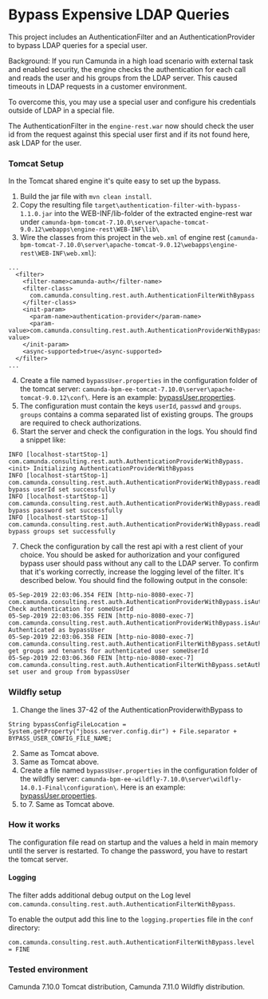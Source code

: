 # Bypass Expensive LDAP Queries

This project includes an AuthenticationFilter and an AuthenticationProvider to bypass LDAP queries for a special user.

Background: If you run Camunda in a high load scenario with external task and enabled security, the engine checks the authentication for each call and reads the user and his groups from the LDAP server. This caused timeouts in LDAP requests in a customer environment.

To overcome this, you may use a special user and configure his credentials outside of LDAP in a special file.

The AuthenticationFilter in the `engine-rest.war` now should check the user id from the request against this special user first and if its not found here, ask LDAP for the user.

### Tomcat Setup
In the Tomcat shared engine it's quite easy to set up the bypass.

1. Build the jar file with `mvn clean install`.
2. Copy the resulting file `target\authentication-filter-with-bypass-1.1.0.jar` into the WEB-INF/lib-folder of the extracted engine-rest war under `camunda-bpm-tomcat-7.10.0\server\apache-tomcat-9.0.12\webapps\engine-rest\WEB-INF\lib\`
3. Wire the classes from this project in the `web.xml` of engine rest (`camunda-bpm-tomcat-7.10.0\server\apache-tomcat-9.0.12\webapps\engine-rest\WEB-INF\web.xml`):
```
...
  <filter>
    <filter-name>camunda-auth</filter-name>
    <filter-class>
      com.camunda.consulting.rest.auth.AuthenticationFilterWithBypass
    </filter-class>
    <init-param>
      <param-name>authentication-provider</param-name>
      <param-value>com.camunda.consulting.rest.auth.AuthenticationProviderWithBypass</param-value>
    </init-param>
    <async-supported>true</async-supported>
  </filter>
...
```
4. Create a file named `bypassUser.properties` in the configuration folder of the tomcat server: `camunda-bpm-ee-tomcat-7.10.0\server\apache-tomcat-9.0.12\conf\`. Here is an example: [bypassUser.properties](src/test/resources/bypassUser.properties).
5. The configuration must contain the keys `userId`, `passwd` and `groups`. `groups` contains a comma separated list of existing groups. The groups are required to check authorizations.
6. Start the server and check the configuration in the logs. You should find a snippet like:
```
INFO [localhost-startStop-1] com.camunda.consulting.rest.auth.AuthenticationProviderWithBypass.<init> Initializing AuthenticationProviderWithBypass
INFO [localhost-startStop-1] com.camunda.consulting.rest.auth.AuthenticationProviderWithBypass.readBypassValues bypass userId set successfully
INFO [localhost-startStop-1] com.camunda.consulting.rest.auth.AuthenticationProviderWithBypass.readBypassValues bypass password set successfully
INFO [localhost-startStop-1] com.camunda.consulting.rest.auth.AuthenticationProviderWithBypass.readBypassValues bypass groups set successfully
```
7. Check the configuration by call the rest api with a rest client of your choice. You should be asked for authorization and your configured bypass user should pass without any call to the LDAP server. To confirm that it's working correctly, increase the logging level of the filter. It's described below. You should find the following output in the console:
```
05-Sep-2019 22:03:06.354 FEIN [http-nio-8080-exec-7] com.camunda.consulting.rest.auth.AuthenticationProviderWithBypass.isAuthenticated Check authentication for someUserId
05-Sep-2019 22:03:06.355 FEIN [http-nio-8080-exec-7] com.camunda.consulting.rest.auth.AuthenticationProviderWithBypass.isAuthenticated Authenticated as bypassUser
05-Sep-2019 22:03:06.358 FEIN [http-nio-8080-exec-7] com.camunda.consulting.rest.auth.AuthenticationFilterWithBypass.setAuthenticatedUser get groups and tenants for authenticated user someUserId
05-Sep-2019 22:03:06.360 FEIN [http-nio-8080-exec-7] com.camunda.consulting.rest.auth.AuthenticationFilterWithBypass.setAuthenticatedUser set user and group from bypassUser
```

### Wildfly setup
1. Change the lines 37-42 of the AuthenticationProviderwithBypass to
```
String bypassConfigFileLocation = System.getProperty("jboss.server.config.dir") + File.separator + BYPASS_USER_CONFIG_FILE_NAME;
```

2. Same as Tomcat above.
3. Same as Tomcat above.
4. Create a file named `bypassUser.properties` in the configuration folder of the wildfly server: `camunda-bpm-ee-wildfly-7.10.0\server\wildfly-14.0.1-Final\configuration\`. Here is an example: [bypassUser.properties](src/test/resources/bypassUser.properties).
5. to 7. Same as Tomcat above.

### How it works
The configuration file read on startup and the values a held in main memory until the server is restarted. To change the password, you have to restart the tomcat server.

#### Logging
The filter adds additional debug output on the Log level `com.camunda.consulting.rest.auth.AuthenticationFilterWithBypass`.

To enable the output add this line to the `logging.properties` file in the `conf` directory:

```
com.camunda.consulting.rest.auth.AuthenticationFilterWithBypass.level = FINE
```

### Tested environment
Camunda 7.10.0 Tomcat distribution, Camunda 7.11.0 Wildfly distribution.